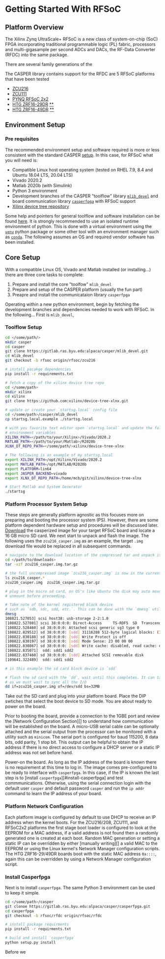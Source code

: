 # Getting Started With RFSoC


## Platform Overview
The Xilinx Zynq UltraScale+ RFSoC is a new class of system-on-chip (SoC) FPGA
incorporating traditional programmable logic (PL) fabric, processors and
multi-gigasample per second ADCs and DACs, the RF-Data Converter (RFDC) into the
same package.

There are several family generations of the 

The CASPER library contains support for the RFDC are 5 RFSoC platforms that have been tested 
  * [ZCU216][zcu216]
  * [ZCU111][zcu111]
  * [PYNQ RFSoC 2x2][pynq-rfsoc2x2]
  * [HTG ZRF16-29DR][htg-zrf16] [\*\*][htg-disclaimers]
  * [HTG ZRF16-49DR][htg-zrf16] [\*\*][htg-disclaimers]


## Environment Setup

### Pre requisites 
The recommended environment setup and software required is more or less
consistent with the standard CASPER
[setup](https://casper-toolflow.readthedocs.io/projects/tutorials/en/latest/#environment-setup]).
In this case, for RFSoC what you will need is:
  * Compatible Linux host operating system (tested on RHEL 7.9, 8.4 and Ubuntu 18.04 LTS, 20.04 LTS)
  * Vivado 2020.2
  * Matlab 2020b (with Simulink)
  * Python 3 environment 
  * Development branches of the CASPER "toolflow" library [`mlib_devel`][rfsoc-mlib-devel] and board
    communication library [`casperfpga`][rfsoc-casperfpga] with RFSoC support
  * [Xilinx device tree repository][device-tree-xlnx]

Some help and pointers for general toolflow and software installation can be
found [here][casper-install-pre-req]. It is strongly recommended to use an
isolated runtime environment of python. This is done with a virtual environment
using the [`venv`][venv-package] python package or some other tool with an
environment manager such as [`conda`][conda-homepage]. The following assumes an
OS and required vendor software has been installed.

## Core Setup

With a compatible Linux OS, Vivado and Matlab installed (or installing...) there
are three core tasks to complete:
  1. Prepare and install the core "toolfow" `mlib_devel`
  2. Prepare and setup of the CASPER platform (usually the fun part)
  3. Preapre and install the communicataion library `casperfpga`

Operating within a new python environment, begin by fetching the development
branches and dependencies needed to work with RFSoC. In the following... First is `mlib_devel`,

### Toolflow Setup
```bash
cd </some/path/>
mkdir casper
cd casper
git clone https://gitlab.ras.byu.edu:alpaca/casper/mlib_devel.git
cd mlib_devel
git checkout -b rfsoc origin/rfsoc/zcu216

# install pacakge dependencies
pip install -r requirements.txt

# fetch a copy of the xilinx device tree repo
cd </some/path>
mkdir xilinx
cd xilinx
git clone https://github.com:xilinx/device-tree-xlnx.git

# update or create your `startsg.local` config file 
cd </some/path>/casper/mlib_devel
cp startsg.local.example ./startsg.local

# with you favorite text editor open `startsg.local` and update the following
# environment variables
XILINX_PATH=</path/to/your/Xilinx>/Vivado/2020.2
MATLAB_PATH=</path/to/your/Matlab>/R2020b
XLNX_DT_REPO_PATH=</some/path/>xilinx/device-tree-xlnx

# The following is an example of my startsg.local
export XILINX_PATH=/opt/Xilinx/Vivado/2020.2 
export MATLAB_PATH=/opt/MATLAB/R2020b 
export PLATFORM=lin64 
export JASPER_BACKEND=vivado 
export XLNX_DT_REPO_PATH=/home/mcb/git/xilinx/device-tree-xlnx

# Start Matlab and System Generator
./startsg
```

### Platform Processor System Setup

These steps are generally platform agnostic as this focuses more on preparing
and booting the processor system (PS). However, there are some platform
dependent hardware setup and procedures will be discussed later.
[Download][image downloads] the casperized image for your target RFSoC board and
locate a 16 GB micro SD card. We next start to unpack and flash the image. The
following uses the `zcu216_casper.img` as an example, the target `.img` download
file would be replaced in all subsequent commands.

```bash
# navigate to the download location of the compressed tar and unpack it
cd </path/to/downloads>
tar -xzf zcu216_casper.img.tar.gz

# the full uncompressed image `zcu216_casper.img` is now in the current directory
ls zcu216_casper.*
zcu216_casper.img  zcu216_casper.img.tar.gz

# plug in the micro sd card, on OS's like Ubuntu the disk may auto mount,
# unmount before preceeding.

# Take note of the kernel registered block device
# such as `sdb, sdc, sdd, etc.`. This can be done with the `dmesg` utility e.g.,
dmesg
108821.527053] scsi host38: usb-storage 2-2:1.0
[108822.527801] scsi 38:0:0:0: Direct-Access     TS-RDF5  SD  Transcend    TS38 PQ: 0 ANSI: 6
[108822.528460] sd 38:0:0:0: Attached scsi generic sg3 type 0
[108822.829512] sd 38:0:0:0: [sdd] 31116288 512-byte logical blocks: (15.9 GB/14.8 GiB)
[108822.830188] sd 38:0:0:0: [sdd] Write Protect is off
[108822.830197] sd 38:0:0:0: [sdd] Mode Sense: 23 00 00 00
[108822.830867] sd 38:0:0:0: [sdd] Write cache: disabled, read cache: enabled, doesnt support DPO or FUA
[108822.835071]  sdd: sdd1 sdd2
[108822.837460] sd 38:0:0:0: [sdd] Attached SCSI removable disk
[109641.322489]  sdd: sdd1 sdd2

# in this example the sd card block device is `sdd`

# flash the sd card with the `dd`, wait until this completes. It can take awhile
# as we must wait to sync all the I/O
dd if=zcu216_casper.img of=/dev/sdd bs=32MB
```

Take out the SD card and plug into your platform board. Place the DIP swtiches
that select the boot device to SD mode. You are about ready to power on the
board.

Prior to booting the board, provide a connection to the 1GBE port and
review the [Network Configuration Section][] to understand how communication
will be established on the board. A micro-USB serial cable can be optionally
attached and the serial output from the processor can be monitored with a
utility such as `minicom`. The serial port is configured for baud 115200, 8 data
bits, odd parity, 1 stop bit. This output can be helpful to obtain the IP
address if there is no direct access to configure a DHCP server or a static IP
address was not set before hand.

Power-on the board. As long as the IP address of the board is known there is no
requirement at this time to log in. The image comes pre-configured to be ready
to interface with `casperfpga`. In this case, if the IP is known the last step
is to [install `casperfpga`][#install-casperfpga] and test commmunications. Otherwise, using the
serial connection login with the default user `casper` and default password
`casper` and run the `ip addr` command to learn the IP address of your board.

### Platform Network Configuration
Each platform image is configured by default to use DHCP to receive an IP
address when the kernel boots. For the ZCU216/208, ZCU111, and RFSoC2x2
platforms the first stage boot loader is configured to look at the EEPROM for a
MAC address, if a valid address is not found then a randomly generated one is
created at each boot. Random MAC generation or setting a static IP can be
overridden by either [manually writing][] a valid MAC to the EEPROM or using the
Linux kernel's Network Manager configuration scripts. The HTG ZRF16-29/49DR
boards boot with the static MAC address `0a::::`, again this can be overridden by
using a Network Manager configuration script.



### Install Casperfpga
Next is to install `casperfpga`. The same Python 3 environment can be used to keep
it simple.

```bash
cd </some/path>/casper
git clonoe https://gitlab.ras.byu.edu:alpaca/casper/casperfpga.git
cd casperfpga
git checkout -b rfsoc/rfdc origin/rfsoc/rfdc

# install package requirments
pip install -r requirments.txt

# build and install `casperfpga`
python setup.py install
```

Before we 


[image downloads]: https://casper.groups.et.byu.net
[zcu216]: https://www.xilinx.com/products/boards-and-kits/zcu216.html
[zcu208]: https://www.xilinx.com/products/boards-and-kits/zcu208.html
[zcu111]: https://www.xilinx.com/products/boards-and-kits/zcu111.html
[htg-zrf16]: http://www.hitechglobal.com/Boards/16ADC-DAC_Zynq_RFSOC.htm
[pynq-rfsoc2x2]: https://www.rfsoc-pynq.io 
[htg-disclaimers]: ./htg-disclaimers.md

[casper-install-pre-req]: https://casper-toolflow.readthedocs.io/en/latest/src/Installing-the-Toolflow.html#pre-requisites
[pg269-v2.3]: https://www.xilinx.com/support/documentation/ip_documentation/usp_rf_data_converter/v2_3/pg269-rf-data-converter.pdf

[rfsoc-mlib-devel]: https://gitlab.ras.byu.edu/alpaca/casper/mlib_devel/-/tree/rfsocs/zcu216
[rfsoc-casperfpga]: https://gitlab.ras.byu.edu/alpaca/casper/casperfpga/-/tree/rfsocs/rfdc
[device-tree-xlnx]: https://github.com/Xilinx/device-tree-xlnx/ 

[venv-package]: https://docs.python.org/3/tutorial/venv.html
[conda-homepage]: https://docs.conda.io/projects/conda/en/latest/index.html
